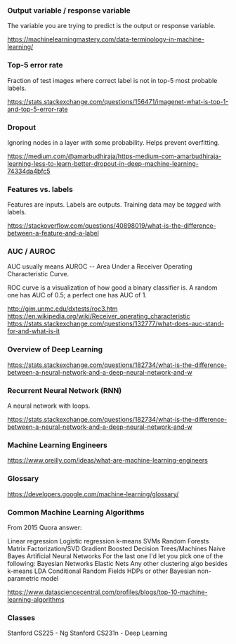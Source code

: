 ### Output variable / response variable

The variable you are trying to predict is the output or response variable.

https://machinelearningmastery.com/data-terminology-in-machine-learning/


### Top-5 error rate

Fraction of test images where correct label is not in top-5 most probable labels.

https://stats.stackexchange.com/questions/156471/imagenet-what-is-top-1-and-top-5-error-rate


### Dropout

Ignoring nodes in a layer with some probability. Helps prevent overfitting.

https://medium.com/@amarbudhiraja/https-medium-com-amarbudhiraja-learning-less-to-learn-better-dropout-in-deep-machine-learning-74334da4bfc5


### Features vs. labels

Features are inputs. Labels are outputs. Training data may be *tagged* with labels.

https://stackoverflow.com/questions/40898019/what-is-the-difference-between-a-feature-and-a-label


### AUC / AUROC

AUC usually means AUROC -- Area Under a Receiver Operating Characteristic Curve.

ROC curve is a visualization of how good a binary classifier is. A random one has AUC of 0.5; a perfect one has AUC of 1.

http://gim.unmc.edu/dxtests/roc3.htm
https://en.wikipedia.org/wiki/Receiver_operating_characteristic
https://stats.stackexchange.com/questions/132777/what-does-auc-stand-for-and-what-is-it


### Overview of Deep Learning

https://stats.stackexchange.com/questions/182734/what-is-the-difference-between-a-neural-network-and-a-deep-neural-network-and-w


### Recurrent Neural Network (RNN)

A neural network with loops.

https://stats.stackexchange.com/questions/182734/what-is-the-difference-between-a-neural-network-and-a-deep-neural-network-and-w


### Machine Learning Engineers

https://www.oreilly.com/ideas/what-are-machine-learning-engineers


### Glossary

https://developers.google.com/machine-learning/glossary/


### Common Machine Learning Algorithms

From 2015 Quora answer:

Linear regression
Logistic regression
k-means
SVMs
Random Forests
Matrix Factorization/SVD
Gradient Boosted Decision Trees/Machines
Naive Bayes
Artificial Neural Networks
For the last one I'd let you pick one of the following:
Bayesian Networks
Elastic Nets
Any other clustering algo besides k-means
LDA
Conditional Random Fields
HDPs or other Bayesian non-parametric model

https://www.datasciencecentral.com/profiles/blogs/top-10-machine-learning-algorithms


### Classes

Stanford CS225 - Ng
Stanford CS231n - Deep Learning